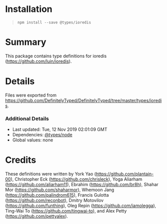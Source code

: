 # Installation
> `npm install --save @types/ioredis`

# Summary
This package contains type definitions for ioredis (https://github.com/luin/ioredis).

# Details
Files were exported from https://github.com/DefinitelyTyped/DefinitelyTyped/tree/master/types/ioredis.

### Additional Details
 * Last updated: Tue, 12 Nov 2019 02:01:09 GMT
 * Dependencies: [@types/node](https://npmjs.com/package/@types/node)
 * Global values: none

# Credits
These definitions were written by York Yao (https://github.com/plantain-00), Christopher Eck (https://github.com/chrisleck), Yoga Aliarham (https://github.com/aliarham11), Ebrahim (https://github.com/br8h), Shahar Mor (https://github.com/shaharmor), Whemoon Jang (https://github.com/palindrom615), Francis Gulotta (https://github.com/reconbot), Dmitry Motovilov (https://github.com/funthing), Oleg Repin (https://github.com/iamolegga), Ting-Wai To (https://github.com/tingwai-to), and Alex Petty (https://github.com/pettyalex).
